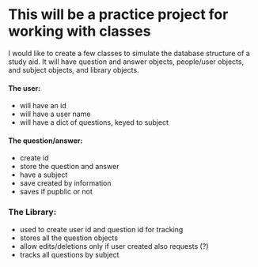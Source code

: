 # This will be a practice project for working with classes

I would like to create a few classes to simulate the database structure of a study aid. It will have question and answer objects, people/user objects, and subject objects, and library objects.

#### The user:

- will have an id
- will have a user name
- will have a dict of questions, keyed to subject

#### The question/answer:

- create id
- store the question and answer
- have a subject
- save created by information
- saves if pupblic or not

### The Library:

- used to create user id and question id for tracking
- stores all the question objects
- allow edits/deletions only if user created also requests (?)
- tracks all questions by subject
